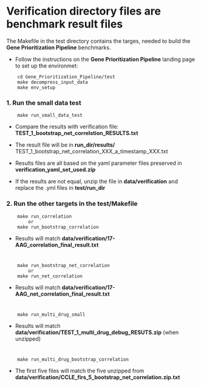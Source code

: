 # Verification directory files are benchmark result files
The Makefile in the test directory contains the targes, needed to build the **Gene Prioritization Pipeline** benchmarks.


* Follow the instructions on the **Gene Prioritization Pipeline** landing page to set up the environmet:
```
    cd Gene_Prioritization_Pipeline/test
    make decompress_input_data
    make env_setup
```
### 1. Run the small data test
```
    make run_small_data_test
```

* Compare the results with verification file: **TEST_1_bootstrap_net_correlstion_RESULTS.txt**

* The result file will be in **run_dir/results/**  TEST_1_bootstrap_net_correlation_XXX_a_timestamp_XXX.txt

* Results files are all based on the yaml parameter files preserved in **verification_yaml_set_used.zip**

* If the results are not equal, unzip the file in **data/verification** and replace the .yml files in **test/run_dir**

### 2. Run the other targets in the **test/Makefile**

```
    make run_correlation
        or
    make run_bootstrap_correlation
```
* Results will match **data/verification/17-AAG_correlation_final_result.txt**

#
```
    make run_bootstrap_net_correlation
        or
    make run_net_correlation
```
* Results will match **data/verification/17-AAG_net_correlation_final_result.txt**

#

```
    make run_multi_drug_small
```
* Results will match **data/verification/TEST_1_multi_drug_debug_RESUTS.zip** (when unzipped)

#
```
    make run_multi_drug_bootstrap_correlation
```
* The first five files will match the five unzipped from **data/verification/CCLE_firs_5_bootstrap_net_correlation.zip.txt**
